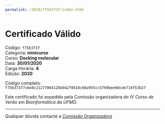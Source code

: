 ```yaml
---
permalink: /2020/f75b3737/index.html
---
```


# Certificado Válido

Código: `f75b3737`<br>
Categoria: **minicurso**<br>
Curso: **Docking molecular**<br>
Data: **30/01/2020**<br>
Carga Horária: **4**<br>
Edição: **2020**<br>


Código completo: `f75b37377c6e8c2127786412bbb42f0b18c98a955cc5769bee9dcde714f53b27`


Este certificado foi expedido pela Comissão organizadora do *IV Curso de Verão em Bioinformática da UFMG*.

----

Qualquer dúvida contacte a [_Comissão Organizadora_](<mailto:cursobioinfoufmg@gmail.com$subject=[Certificados]>)

